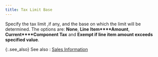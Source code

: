```yaml
---
title: Tax Limit Base
---
```



Specify the tax limit ,if any, and the base on which the limit will  be determined. The options are: **None**,  **Line** **Item****Amount**, **Current****Component Tax** and **Exempt 
 if line item amount exceeds specified value**.


{:.see_also}
See also
: [Sales  Information]({{site.sc_baseurl}}/misc/tax_component_sales_information.html)
